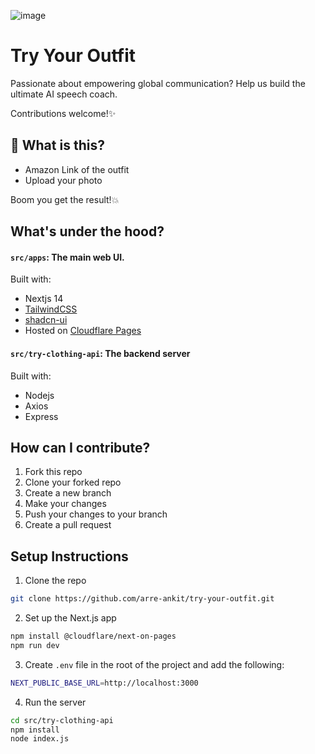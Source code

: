 
![image](https://github.com/user-attachments/assets/e1ccd982-c6b4-4d89-85fd-0c80b5034bba)


# Try Your Outfit
Passionate about empowering global communication? Help us build the ultimate AI speech coach.

Contributions welcome!✨

## 👀 What is this?
- Amazon Link of the outfit
- Upload your photo

Boom you get the result!💥



## What's under the hood?
#### `src/apps`: The main web UI.

Built with:

- Nextjs 14
- [TailwindCSS](https://tailwindcss.com)
- [shadcn-ui](https://ui.shadcn.com)
- Hosted on [Cloudflare Pages](https://pages.cloudflare.com/)

#### `src/try-clothing-api`: The backend server

Built with:
- Nodejs
- Axios
- Express


## How can I contribute?

1. Fork this repo
2. Clone your forked repo
3. Create a new branch
4. Make your changes
5. Push your changes to your branch
6. Create a pull request

## Setup Instructions

1. Clone the repo

```bash
git clone https://github.com/arre-ankit/try-your-outfit.git
```

2. Set up the Next.js app

```bash
npm install @cloudflare/next-on-pages
npm run dev
```

3. Create `.env` file in the root of the project and add the following:
```bash
NEXT_PUBLIC_BASE_URL=http://localhost:3000
```

4. Run the server
```bash
cd src/try-clothing-api
npm install
node index.js
```

